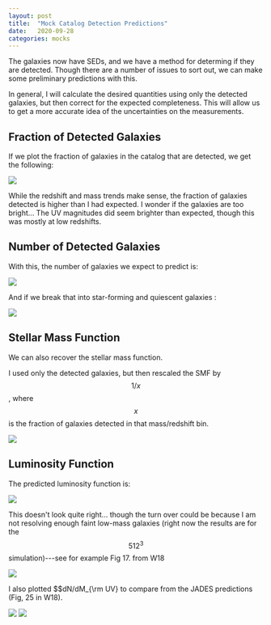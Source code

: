 ```yaml
---
layout: post
title:  "Mock Catalog Detection Predictions"
date:   2020-09-28
categories: mocks
---
```


The galaxies now have SEDs, and we have a method for determing if they are detected. Though there are a number of issues to sort out, we can make some preliminary predictions with this.

In general, I will calculate the desired quantities using only the detected galaxies, but then correct for the expected completeness. This will allow us to get a more accurate idea of the uncertainties on the measurements.


## Fraction of Detected Galaxies

If we plot the fraction of galaxies in the catalog that are detected, we get the following:

<img src="{{ site.baseurl }}/assets/plots/20200928_frac_detect.png">

While the redshift and mass trends make sense, the fraction of galaxies detected is higher than I had expected. I wonder if the galaxies are too bright... The UV magnitudes did seem brighter than expected, though this was mostly at low redshifts.


## Number of Detected Galaxies

With this, the number of galaxies we expect to predict is:

<img src="{{ site.baseurl }}/assets/plots/20200928_Ndetect.png">

And if we break that into star-forming and quiescent galaxies :

<img src="{{ site.baseurl }}/assets/plots/20200928_NdetectSF.png">


## Stellar Mass Function

We can also recover the stellar mass function.

I used only the detected galaxies, but then rescaled the SMF by $$1/x$$, where $$x$$ is the fraction of galaxies detected in that mass/redshift bin.

<img src="{{ site.baseurl }}/assets/plots/20200928_SMF.png">


## Luminosity Function


The predicted luminosity function is:

<img src="{{ site.baseurl }}/assets/plots/20200928_LF.png">

This doesn't look quite right... though the turn over could be because I am not resolving enough faint low-mass galaxies (right now the results are for the $$512^3$$ simulation)---see for example Fig 17. from W18

<img src="{{ site.baseurl }}/assets/plots/20200928_LF_W18.png">


I also plotted $$dN/dM_{\rm UV} to compare from the JADES predictions (Fig, 25 in W18).

<img src="{{ site.baseurl }}/assets/plots/20200928_dNdMUV.png">

<img src="{{ site.baseurl }}/assets/plots/20200928_dNdMUV_W18.png">
